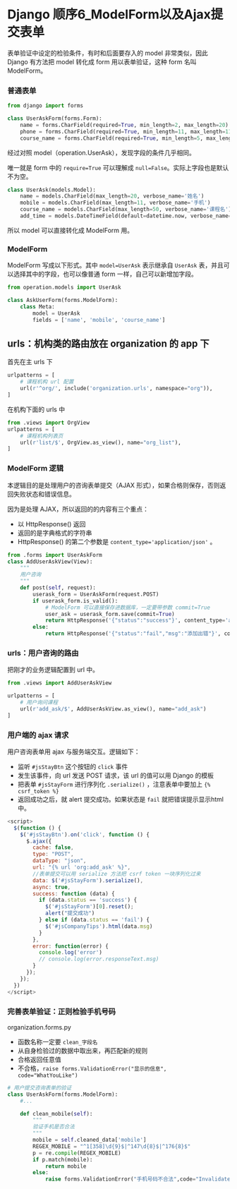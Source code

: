 # Django 顺序6_ModelForm以及Ajax提交表单



表单验证中设定的检验条件，有时和后面要存入的 model 非常类似，因此 Django 有方法把 model 转化成 form 用以表单验证，这种 form 名叫 ModelForm。



### 普通表单

```python
from django import forms

class UserAskForm(forms.Form):
    name = forms.CharField(required=True, min_length=2, max_length=20)
    phone = forms.CharField(required=True, min_length=11, max_length=11)
    course_name = forms.CharField(required=True, min_length=5, max_length=50)
```



经过对照 model（operation.UserAsk），发现字段的条件几乎相同。

唯一就是 form 中的 `require=True` 可以理解成 `null=False`。实际上字段也是默认不为空。

```python
class UserAsk(models.Model):
    name = models.CharField(max_length=20, verbose_name='姓名')
    mobile = models.CharField(max_length=11, verbose_name='手机')
    course_name = models.CharField(max_length=50, verbose_name='课程名')
    add_time = models.DateTimeField(default=datetime.now, verbose_name='添加时间')
```

所以 model 可以直接转化成 ModelForm 用。



### ModelForm

ModelForm 写成以下形式。其中 `model=UserAsk` 表示继承自 `UserAsk` 表，并且可以选择其中的字段，也可以像普通 form 一样，自己可以新增加字段。

```python
from operation.models import UserAsk

class AskUserForm(forms.ModelForm):
    class Meta:
        model = UserAsk
        fields = ['name', 'mobile', 'course_name']
```



## urls：机构类的路由放在 organization 的 app 下 

首先在主 urls 下

```python
urlpatterns = [
    # 课程机构 url 配置
    url(r'^org/', include('organization.urls', namespace="org")),
]
```

在机构下面的 urls 中

```python
from .views import OrgView
urlpatterns = [
    # 课程机构列表页
    url(r'list/$', OrgView.as_view(), name="org_list"),
]
```



### ModelForm 逻辑

本逻辑目的是处理用户的咨询表单提交（AJAX 形式），如果合格则保存，否则返回失败状态和错误信息。

因为是处理 AJAX，所以返回的的内容有三个重点：

* 以 HttpResponse() 返回
* 返回的是字典格式的字符串
* HttpResponse() 的第二个参数是 `content_type='application/json'` 。

```python
from .forms import UserAskForm
class AddUserAskView(View):
    """
    用户咨询
    """
    def post(self, request):
        userask_form = UserAskForm(request.POST)
        if userask_form.is_valid():
            # ModelForm 可以直接保存进数据库，一定要带参数 commit=True
            user_ask = userask_form.save(commit=True)
            return HttpResponse('{"status":"success"}', content_type='application/json')
        else:
            return HttpResponse('{"status":"fail","msg":"添加出错"}', content_type='application/json')
```



### urls：用户咨询的路由

把刚才的业务逻辑配置到 url 中。

```python
from .views import AddUserAskView

urlpatterns = [
    # 用户询问课程
    url(r'add_ask/$', AddUserAskView.as_view(), name="add_ask")
]
```



### 用户端的 ajax 请求

用户咨询表单用 ajax 与服务端交互。逻辑如下：

* 监听 `#jsStayBtn` 这个按钮的 `click` 事件
* 发生该事件，向 url 发送 POST 请求，该 url 的值可以用 Django 的模板
* 把表单 `#jsStayForm` 进行序列化 `.serialize()` ，注意表单中要加上 `{% csrf_token %}`
* 返回成功之后，就 alert 提交成功。如果状态是 `fail` 就把错误提示显示html中。

```javascript
<script>
  $(function () {
    $('#jsStayBtn').on('click', function () {
      $.ajax({
        cache: false,
        type: "POST",
        dataType: "json",
        url: "{% url 'org:add_ask' %}",
        //表单提交可以用 serialize 方法把 csrf token 一块序列化过来
        data: $('#jsStayForm').serialize(),
        async: true,
        success: function (data) {
          if (data.status == 'success') {
            $('#jsStayForm')[0].reset();
            alert("提交成功")
          } else if (data.status == 'fail') {
            $('#jsCompanyTips').html(data.msg)
          }
        },
        error: function(error) {
          console.log('error')
          // console.log(error.responseText.msg)
        }
      });
    });
  })
</script>
```



### 完善表单验证：正则检验手机号码

organization.forms.py

* 函数名称一定要 `clean_字段名`
* 从自身检验过的数据中取出来，再匹配新的规则
* 合格返回任意值
* 不合格，`raise forms.ValidationError("显示的信息", code="WhatYouLike")`

```python
# 用户提交咨询表单的验证
class UserAskForm(forms.ModelForm):
    #...

    def clean_mobile(self):
        """
        验证手机是否合法
        """
        mobile = self.cleaned_data['mobile']
        REGEX_MOBILE = "^1[358]\d{9}$|^147\d{8}$|^176{8}$"
        p = re.compile(REGEX_MOBILE)
        if p.match(mobile):
            return mobile
        else:
            raise forms.ValidationError("手机号码不合法",code="InvalidateMobile")
```









